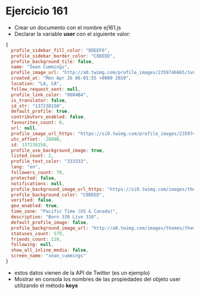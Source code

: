 # Ejercicio 161

* Crear un documento con el nombre ej161.js
* Declarar la variable **user** con el siguiente valor:
```js
{
  profile_sidebar_fill_color: "DDEEF6",
  profile_sidebar_border_color: "C0DEED",
  profile_background_tile: false,
  name: "Sean Cummings",
  profile_image_url: "http://a0.twimg.com/profile_images/2359746665/1v6zfgqo8g0d3mk7ii5s_normal.jpeg",
  created_at: "Mon Apr 26 06:01:55 +0000 2010",
  location: "LA, CA",
  follow_request_sent: null,
  profile_link_color: "0084B4",
  is_translator: false,
  id_str: "137238150",
  default_profile: true,
  contributors_enabled: false,
  favourites_count: 0,
  url: null,
  profile_image_url_https: "https://si0.twimg.com/profile_images/2359746665/1v6zfgqo8g0d3mk7ii5s_normal.jpeg",
  utc_offset: -28800,
  id: 137238150,
  profile_use_background_image: true,
  listed_count: 2,
  profile_text_color: "333333",
  lang: "en",
  followers_count: 70,
  protected: false,
  notifications: null,
  profile_background_image_url_https: "https://si0.twimg.com/images/themes/theme1/bg.png",
  profile_background_color: "C0DEED",
  verified: false,
  geo_enabled: true,
  time_zone: "Pacific Time (US & Canada)",
  description: "Born 330 Live 310",
  default_profile_image: false,
  profile_background_image_url: "http://a0.twimg.com/images/themes/theme1/bg.png",
  statuses_count: 579,
  friends_count: 110,
  following: null,
  show_all_inline_media: false,
  screen_name: "sean_cummings"
}
```
* estos datos vienen de la API de Twitter (es un ejemplo)
* Mostrar en consola los nombres de las propiedades del objeto user utilizando el método **keys**